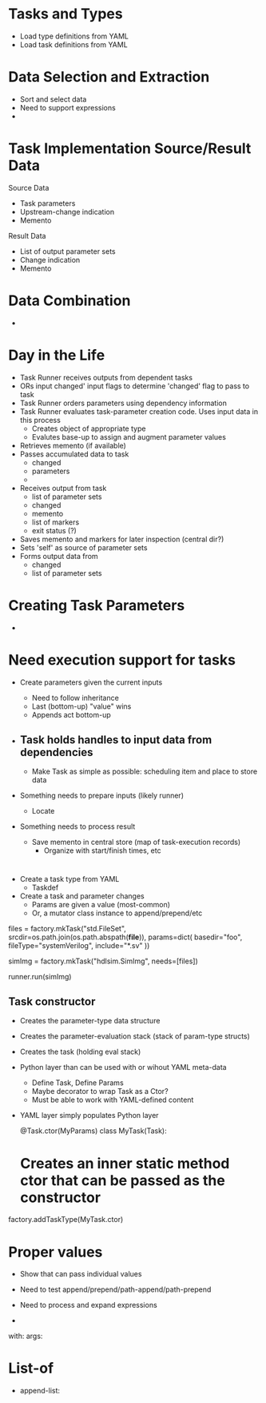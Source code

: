 
# Tasks and Types
- Load type definitions from YAML
- Load task definitions from YAML

# Data Selection and Extraction
- Sort and select data
- Need to support expressions
- 

# Task Implementation Source/Result Data

Source Data
- Task parameters
- Upstream-change indication
- Memento

Result Data
- List of output parameter sets
- Change indication
- Memento

# Data Combination
-

# Day in the Life
- Task Runner receives outputs from dependent tasks
- ORs input changed' input flags to determine 'changed' flag to pass to task
- Task Runner orders parameters using dependency information
- Task Runner evaluates task-parameter creation code. Uses input data in this process
  - Creates object of appropriate type
  - Evalutes base-up to assign and augment parameter values
- Retrieves memento (if available)
- Passes accumulated data to task
  - changed
  - parameters
  - 
- Receives output from task
  - list of parameter sets
  - changed
  - memento
  - list of markers
  - exit status (?)
- Saves memento and markers for later inspection (central dir?)
- Sets 'self' as source of parameter sets
- Forms output data from
  - changed
  - list of parameter sets

# Creating Task Parameters
- 

# Need execution support for tasks
- Create parameters given the current inputs
  - Need to follow inheritance
  - Last (bottom-up) "value" wins
  - Appends act bottom-up

- Task holds handles to input data from dependencies
  - 
  - Make Task as simple as possible: scheduling item and place to store data

- Something needs to prepare inputs (likely runner)
  - Locate 
- Something needs to process result
  - Save memento in central store (map of task-execution records)
    - Organize with start/finish times, etc

# 
- Create a task type from YAML
  - Taskdef
- Create a task and parameter changes
  - Params are given a value (most-common)
  - Or, a mutator class instance to append/prepend/etc

files = factory.mkTask("std.FileSet", 
  srcdir=os.path.join(os.path.abspath(__file__)),
  params=dict(
    basedir="foo",
    fileType="systemVerilog",
    include="*.sv"
  ))

simImg = factory.mkTask("hdlsim.SimImg", needs=[files])

runner.run(simImg)

## Task constructor 
- Creates the parameter-type data structure
- Creates the parameter-evaluation stack (stack of param-type structs)
- Creates the task (holding eval stack)



- Python layer than can be used with or wihout YAML meta-data
  - Define Task, Define Params
  - Maybe decorator to wrap Task as a Ctor?
  - Must be able to work with YAML-defined content
- YAML layer simply populates Python layer

  @Task.ctor(MyParams)
  class MyTask(Task):
    # Creates an inner static method ctor that can be passed as the constructor

factory.addTaskType(MyTask.ctor)

# Proper values
* Show that can pass individual values
- Need to test append/prepend/path-append/path-prepend
* Need to process and expand expressions
- 

with:
  args: <value>
  # List-of 
  - append-list: 


